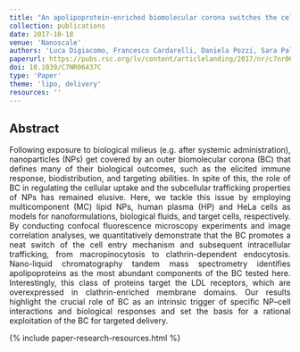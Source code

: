 ```yaml
---
title: "An apolipoprotein-enriched biomolecular corona switches the cellular uptake mechanism and trafficking pathway of lipid nanoparticles"
collection: publications
date: 2017-10-18
venue: 'Nanoscale'
authors: 'Luca Digiacomo, Francesco Cardarelli, Daniela Pozzi, Sara Palchetti, Michelle A. Digman, Enrico Gratton, Anna Laura Capriotti, Morteza Mahmoudi, Giulio Caracciolo'
paperurl: https://pubs.rsc.org/lv/content/articlelanding/2017/nr/c7nr06437c/unauth#!divAbstract
doi: 10.1039/C7NR06437C
type: 'Paper'
theme: 'lipo, delivery'
resources: ''
---
```


<h2> Abstract </h2>
<p align= "justify">
Following exposure to biological milieus (e.g. after systemic administration), nanoparticles (NPs) get covered by an outer biomolecular corona (BC) that defines many of their biological outcomes, such as the elicited immune response, biodistribution, and targeting abilities. In spite of this, the role of BC in regulating the cellular uptake and the subcellular trafficking properties of NPs has remained elusive. Here, we tackle this issue by employing multicomponent (MC) lipid NPs, human plasma (HP) and HeLa cells as models for nanoformulations, biological fluids, and target cells, respectively. By conducting confocal fluorescence microscopy experiments and image correlation analyses, we quantitatively demonstrate that the BC promotes a neat switch of the cell entry mechanism and subsequent intracellular trafficking, from macropinocytosis to clathrin-dependent endocytosis. Nano-liquid chromatography tandem mass spectrometry identifies apolipoproteins as the most abundant components of the BC tested here. Interestingly, this class of proteins target the LDL receptors, which are overexpressed in clathrin-enriched membrane domains. Our results highlight the crucial role of BC as an intrinsic trigger of specific NP–cell interactions and biological responses and set the basis for a rational exploitation of the BC for targeted delivery.


{% include paper-research-resources.html %}
